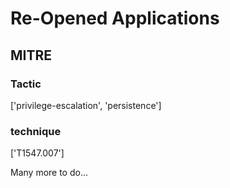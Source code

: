 # Re-Opened Applications

## MITRE

### Tactic
['privilege-escalation', 'persistence']

### technique
['T1547.007']

Many more to do...
